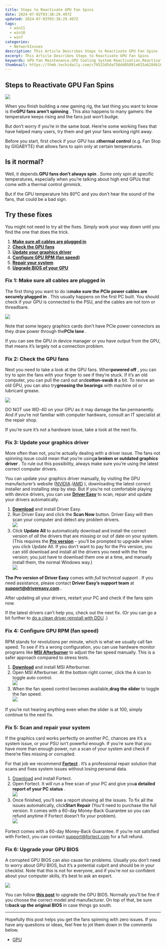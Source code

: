 ```yaml
---
title: Steps to Reactivate GPU Fan Spins
date: 2024-07-02T03:38:29.497Z
updated: 2024-07-03T03:38:29.497Z
tags:
  - win11
  - win10
  - win7
categories:
  - NetworkIssues
description: This Article Describes Steps to Reactivate GPU Fan Spins
excerpt: This Article Describes Steps to Reactivate GPU Fan Spins
keywords: GPU Fan Maintenance,GPU Cooling System Reactivation,Reactivating AMD/Nvidia GPU Fan,How to Restart NVIDIA/AMD Fan,Resetting Graphics Card Cooling Fan,GPU Overheating Prevention Methods,Cooling Solutions for High-Performance GPUs
thumbnail: https://thmb.techidaily.com/c79523d5da758dd05891e015a6284b16ba6ad6e3e1bd3691a250a97186a2df74.jpg
---
```


## Steps to Reactivate GPU Fan Spins

![](https://images.drivereasy.com/wp-content/uploads/2021/12/gpu-fan-not-spinning-1.jpg)

 When you finish building a new gaming rig, the last thing you want to know is the**GPU fans aren’t spinning** . This also happens to many gamers: the temperature keeps rising and the fans just won’t budge.

 But don’t worry if you’re in the same boat. Here’re some working fixes that have helped many users, try them and get your fans working right away.

 Before you start, first check if your GPU has a**thermal control** (e.g. Fan Stop by GIGABYTE) that allows fans to spin only at certain temperatures.

## Is it normal?

 Well, it depends.**GPU fans don’t always spin** . Some only spin at specific temperatures, especially when you’re talking about high end GPUs that come with a thermal control gimmick.

 But if the GPU temperature hits 80°C and you don’t hear the sound of the fans, that could be a bad sign.

## Try these fixes

 You might not need to try all the fixes. Simply work your way down until you find the one that does the trick.

1. [**Make sure all cables are plugged in**](#fix1)
2. [**Check the GPU fans**](#fix2)
3. [**Update your graphics driver**](#fix3)
4. [**Configure GPU RPM (fan speed)**](#fix4)
5. [**Repair your system**](#fix5)
6. **[Upgrade BIOS of your GPU](#fix6)**

### Fix 1: Make sure all cables are plugged in

 The first thing you want to do is**make sure the PCIe power cables are securely plugged in** . This usually happens on the first PC built. You should check if your GPU is connected to the PSU, and the cables are not torn or threadbare.

![](https://images.drivereasy.com/wp-content/uploads/2021/12/gigabyte-fan-stop-pcie-1200x675.jpg)

 Note that some legacy graphics cards don’t have PCIe power connectors as they draw power through the**PCIe lane** .

 If you can see the GPU in device manager or you have output from the GPU, that means it’s largely not a connection problem.

### Fix 2: Check the GPU fans

 Next you need to take a look at the GPU fans. When**powered off** , you can try to spin the fans with your finger to see if they’re stuck. If it’s an old computer, you can pull the card out and**cotton-swab it** a bit. To revive an old GPU, you can also try**greasing the bearings** with machine oil or lubricant grease.

![](https://images.drivereasy.com/wp-content/uploads/2021/12/oil-fan-bearing.jpg)

 DO NOT use WD-40 on your GPU as it may damage the fan permanently. And if you’re not familiar with computer hardware, consult an IT specialist at the repair shop.

 If you’re sure it’s not a hardware issue, take a look at the next fix.

### Fix 3: Update your graphics driver

 More often than not, you’re actually dealing with a driver issue. The fans not spinning issue could mean that you’re using**a broken or outdated graphics driver** . To rule out this possibility, always make sure you’re using the latest correct computer drivers.

 You can update your graphics driver manually, by visiting the GPU manufacturer’s website ([NVIDIA](https://www.nvidia.com/Download/index.aspx) /[AMD](https://www.amd.com/en/support) ), downloading the latest correct installer and installing step by step. But if you’re not comfortable playing with device drivers, you can use [**Driver Easy**](https://tools.techidaily.com/drivereasy/download/) to scan, repair and update your drivers automatically.

1. **[Download](https://tools.techidaily.com/drivereasy/download/)**  and install Driver Easy.
2. Run Driver Easy and click the **Scan Now** button. Driver Easy will then scan your computer and detect any problem drivers.  
![](https://images.drivereasy.com/wp-content/uploads/2021/07/Scan-now-2.jpg)
3. Click **Update All** to automatically download and install the correct version of _all_ the drivers that are missing or out of date on your system.  
 (This requires the **[Pro version](https://tools.techidaily.com/drivereasy/download/)**  – you’ll be prompted to upgrade when you click Update All. If you don’t want to pay for the Pro version, you can still download and install all the drivers you need with the free version; you just have to download them one at a time, and manually install them, the normal Windows way.)  
![](https://images.drivereasy.com/wp-content/uploads/2021/04/de-2060-super-update.jpg)

**The Pro version of Driver Easy** comes with _full technical support_ . If you need assistance, please contact **Driver Easy’s support team** at **[support@drivereasy.com](mailto:support@drivereasy.com) .**

 After updating all your drivers, restart your PC and check if the fans spin now.

 If the latest drivers can’t help you, check out the next fix. (Or you can go a bit further to [do a clean driver reinstall with DDU](https://tools.techidaily.com/drivereasy/download/) .)

### Fix 4: Configure GPU RPM (fan speed)

 RPM stands for revolutions per minute, which is what we usually call fan speed. To see if it’s a wrong configuration, you can use hardware monitor programs like [**MSI Afterburner**](https://www.msi.com/Landing/afterburner/graphics-cards) to adjust the fan speed manually. This is a safer approach compared to stress tests.

1. [**Download**](https://www.msi.com/page/Afterburner) and install MSI Afterburner.
2. Open MSI Afterburner. At the bottom right corner, click the A icon to toggle auto control.  
![](https://images.drivereasy.com/wp-content/uploads/2021/12/msi-afterburner-fan-speed-1.jpg)
3. When the fan speed control becomes available,**drag the slider** to toggle the fan speed.  
![](https://images.drivereasy.com/wp-content/uploads/2021/12/msi-afterburner-fan-speed-2.jpg)

 If you’re not hearing anything even when the slider is at 100, simply continue to the next fix.

### Fix 5: Scan and repair your system

 If the graphics card works perfectly on another PC, chances are it’s a system issue, or your PSU isn’t powerful enough. If you’re sure that you have more than enough power, run a scan of your system and check if there’re files missing or corrupted.

 For that job we recommend **[Fortect](https://tools.techidaily.com/drivereasy/download/)**  . It’s a professional repair solution that scans and fixes system issues without losing personal data.

1. [Download](https://tools.techidaily.com/drivereasy/download/) and install Fortect.
2. Open Fortect. It will run a free scan of your PC and give you**a detailed report of your PC status** .  
![](https://images.drivereasy.com/wp-content/uploads/2020/10/fortect-start-scan.jpg)
3. Once finished, you’ll see a report showing all the issues. To fix all the issues automatically, click**Start Repair** (You’ll need to purchase the full version. It comes with a 60-day Money-Back Guarantee so you can refund anytime if Fortect doesn’t fix your problem).  
![](https://images.drivereasy.com/wp-content/uploads/2020/10/fortect-start-repair.jpg)

 Fortect comes with a 60-day Money-Back Guarantee. If you’re not satisfied with Fortect, you can contact <support@fortect.com> for a full refund.

### Fix 6: Upgrade your GPU BIOS

 A corrupted GPU BIOS can also cause fan problems. Usually you don’t need to worry about GPU BIOS, but it’s a potential culprit and should be in your checklist. Note that this is not for everyone, and if you’re not so confident about your computer skills, it’s best to ask an expert.

![](https://images.drivereasy.com/wp-content/uploads/2021/12/gpu-bios-version.jpg)

 You can follow [**this post**](https://forums.tomshardware.com/faq/how-to-upgrade-your-gpu-bios.1957251/) to upgrade the GPU BIOS. Normally you’ll be fine if you choose the correct model and manufacturer. On top of that, be sure to**back up the original BIOS** in case things go south.

---

 Hopefully this post helps you get the fans spinning with zero issues. If you have any questions or ideas, feel free to jot them down in the comments below.

* [GPU](https://tools.techidaily.com/drivereasy/download/)

<ins class="adsbygoogle"
     style="display:block"
     data-ad-format="autorelaxed"
     data-ad-client="ca-pub-7571918770474297"
     data-ad-slot="1223367746"></ins>



<ins class="adsbygoogle"
     style="display:block"
     data-ad-client="ca-pub-7571918770474297"
     data-ad-slot="8358498916"
     data-ad-format="auto"
     data-full-width-responsive="true"></ins>


